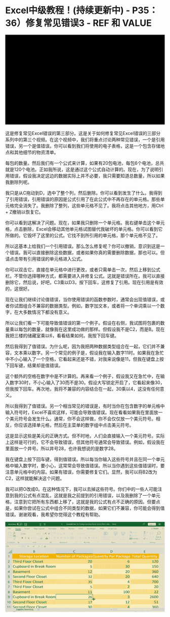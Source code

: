 # Excel中级教程！(持续更新中) - P35：36）修复常见错误3 - REF 和 VALUE 

![](img/5a3f5b45d27eca39d5d142123547fd8a_0.png)

这是修复常见Excel错误的第三部分。这是关于如何修复常见Excel错误的三部分系列中的第三个视频。在这个视频中，我们将重点讨论两种常见错误，一个是引用错误，另一个是值错误。你可以看到我们将使用的电子表格，这是一个包含存储地点和其他细节的物资清单。

每包的数量。然后我们有一个公式来计算，如果有20包电池，每包6个电池，总共就是120个电池。正如我所说，这是通过这个公式自动计算的。现在，为了说明引用错误，假设我决定这边的数据实际上并不必要，我只需要知道总数量，所以如果我删除列呢。

我只是从C拖动到D，选中了整个列，然后删除。你可以看到发生了什么。我得到了引用错误，引用错误的原因是公式引用了在此公式中不再存在的单元格。那些单元格完全消失了。我删除了整列，这些单元格不见了。我将点击其他地方，用Ctrl + Z撤销以恢复它。

你可以看到这解决了问题。现在，如果我只删除一个单元格。我右键单击这个单元格，点击删除，Excel会移动其他单元格试图替代我破坏的单元格。你可以看到它所做的。它毁坏了这里的公式。它找不到所引用的单元格，那个单元格不见了。

所以这基本上给我们一个引用错误。那么怎么修复呢？你可以撤销，意识到这是一个错误。我可以直接删除这些数据，或者如果你真的需要删除数据，那也可以。但请点击带有引用错误的单元格进入公式。

你可以双击它，直接在单元格中进行更改，或者只需单击一次，然后上移到公式栏。不管你选择哪种方式，都需要进入并修复公式。这就是错误所在。我可以直接删除它，然后说，好吧，C3乘以D3，按下回车，这修复了引用。现在引用是有效的，这很好。

现在让我们继续讨论值错误，当你使用错误的函数参数时，通常会出现值错误，或者你试图组合不兼容的数据类型。例如，数字加文本，或者将一个单词乘以一个数字，在大多数情况下都没有意义。

所以让我们看一下可能导致值错误的第一个例子。假设在右侧，我试图将包裹的数量乘以每包的数量，就像我在这里成功做的那样。但假设我不是C2，而是B。现在我把三楼的储藏室乘以6，看看结果如何。我按下回车键。

然后我得到了值错误。为什么呢，因为我把两种数据类型组合在一起，它们并不兼容，文本乘以数字。另一个常见的例子是，假设我在输入数字11时。如果我在急忙中不小心输入了一个空格，它看起来还是不错，对我来说像是11，但我在键盘上按下回车键，结果却是值错误。

这个额外的空格在数字中是不计算的。再来看一个例子，假设我又在急忙中，在输入数字30时，不小心输入了30而不是30。假设大写锁定开启了，它看起来像30，但我按下回车。再次地，我将不兼容的内容结合在一起，30乘以4，这没有任何意义。

所以我得到了值错误。另一个相当常见的错误是，有时当你在包含数字的单元格中输入符号时，Excel不喜欢这样，可能会导致值错误。现在看看如果我在里面放一个美元符号会发生什么。通常，你不会这样做，你不会仅仅放一个美元符号。相反，你应该选择单元格，然后在主菜单的数字组中点击美元符号。

这是显示这些是美元的正确方式。但不时地，人们会直接输入一个美元符号。实际上这样是可行的，它不会导致错误，但其他符号通常会导致错误。例如，假设我在里面放一个井号。所以井号28，也许我想说的是数字28。

我在键盘上按下回车键，得到值错误。所以每当你输入这些符号并且在同一个单元格中输入数字时，要小心，这常常会导致值错误。所以当你遇到这些值错误时，要注意单元格中的内容。如果有错误，你需要修复它们。显然，我可以将B2改为C2，这样就能解决这个问题。

我可以把O改成0。在这种情况下，我可以去掉这些符号。你们中的一些人可能注意到我的公式有点混乱，这就是我之前提到的引用错误，以及我删除了一个单元格，注意到它把所有东西都上移了，这就是我的公式有点不正确的原因。但要点是，如果你尝试在公式中组合不同类型的数据，如果它们不兼容，你可能会得到值错误。谢谢观看，我希望你觉得这个教程有帮助。

![](img/5a3f5b45d27eca39d5d142123547fd8a_2.png)
